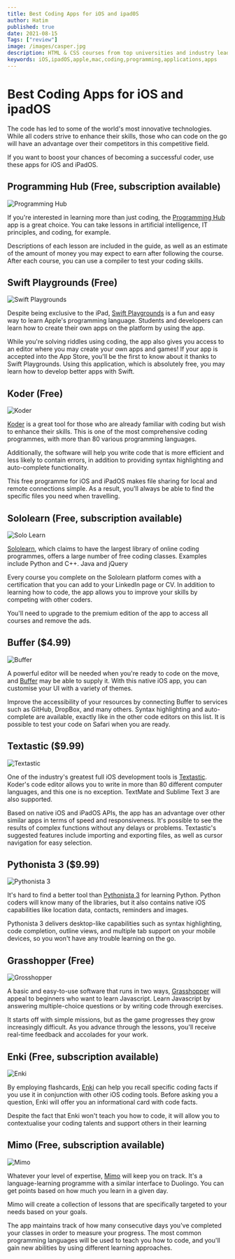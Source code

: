 ```yaml
---
title: Best Coding Apps for iOS and ipad0S
author: Hatim
published: true
date: 2021-08-15
Tags: ["review"]
image: /images/casper.jpg
description: HTML & CSS courses from top universities and industry leaders. Learn HTML & CSS online with courses like HTML, CSS, and Javascript for Web Developers and Web Design for Everybody Basics of Web Development & Coding.
keywords: iOS,ipadOS,apple,mac,coding,programming,applications,apps
---
```


# Best Coding Apps for iOS and ipadOS

The code has led to some of the world's most innovative technologies. While all coders strive to enhance their skills, those who can code on the go will have an advantage over their competitors in this competitive field.

If you want to boost your chances of becoming a successful coder, use these apps for iOS and iPadOS.

## Programming Hub (Free, subscription available)

![Programming Hub](./programming-hub.webp)

If you're interested in learning more than just coding, the [Programming Hub](https://programminghub.io/) app is a great choice. You can take lessons in artificial intelligence, IT principles, and coding, for example.

Descriptions of each lesson are included in the guide, as well as an estimate of the amount of money you may expect to earn after following the course. After each course, you can use a compiler to test your coding skills.

## Swift Playgrounds (Free)

![Swift Playgrounds](./swift-playground.webp)

Despite being exclusive to the iPad, [Swift Playgrounds](https://www.apple.com/swift/playgrounds/) is a fun and easy way to learn Apple's programming language. Students and developers can learn how to create their own apps on the platform by using the app.

While you're solving riddles using coding, the app also gives you access to an editor where you may create your own apps and games! If your app is accepted into the App Store, you'll be the first to know about it thanks to Swift Playgrounds. Using this application, which is absolutely free, you may learn how to develop better apps with Swift.

## Koder (Free)

![Koder](./koder.webp)

[Koder](https://koderapp.com/) is a great tool for those who are already familiar with coding but wish to enhance their skills. This is one of the most comprehensive coding programmes, with more than 80 various programming languages.

Additionally, the software will help you write code that is more efficient and less likely to contain errors, in addition to providing syntax highlighting and auto-complete functionality.

This free programme for iOS and iPadOS makes file sharing for local and remote connections simple. As a result, you'll always be able to find the specific files you need when travelling.

## Sololearn (Free, subscription available)

![Solo Learn](./solo-learn.webp)

[Sololearn](https://www.sololearn.com/home), which claims to have the largest library of online coding programmes, offers a large number of free coding classes. Examples include Python and C++. Java and jQuery

Every course you complete on the Sololearn platform comes with a certification that you can add to your LinkedIn page or CV. In addition to learning how to code, the app allows you to improve your skills by competing with other coders.

You'll need to upgrade to the premium edition of the app to access all courses and remove the ads.

## Buffer ($4.99)

![Buffer](./buffer.webp)

A powerful editor will be needed when you're ready to code on the move, and [Buffer](https://buffereditor.com/) may be able to supply it. With this native iOS app, you can customise your UI with a variety of themes.

Improve the accessibility of your resources by connecting Buffer to services such as GitHub, DropBox, and many others. Syntax highlighting and auto-complete are available, exactly like in the other code editors on this list. It is possible to test your code on Safari when you are ready.

## Textastic ($9.99)

![Textastic](./texttastic.webp)

One of the industry's greatest full iOS development tools is [Textastic](https://www.textasticapp.com/). Koder's code editor allows you to write in more than 80 different computer languages, and this one is no exception. TextMate and Sublime Text 3 are also supported.

Based on native iOS and iPadOS APIs, the app has an advantage over other similar apps in terms of speed and responsiveness. It's possible to see the results of complex functions without any delays or problems. Textastic's suggested features include importing and exporting files, as well as cursor navigation for easy selection.

## Pythonista 3 ($9.99)

![Pythonista 3](./pythonista.webp)

It's hard to find a better tool than [Pythonista 3](http://omz-software.com/pythonista/) for learning Python. Python coders will know many of the libraries, but it also contains native iOS capabilities like location data, contacts, reminders and images.

Pythonista 3 delivers desktop-like capabilities such as syntax highlighting, code completion, outline views, and multiple tab support on your mobile devices, so you won't have any trouble learning on the go.

## Grasshopper (Free)

![Grosshopper](./grasshoper.webp)

A basic and easy-to-use software that runs in two ways, [Grasshopper](https://grasshopper.app/) will appeal to beginners who want to learn Javascript. Learn Javascript by answering multiple-choice questions or by writing code through exercises.

It starts off with simple missions, but as the game progresses they grow increasingly difficult. As you advance through the lessons, you'll receive real-time feedback and accolades for your work.

## Enki (Free, subscription available)

![Enki](./enki.webp)

By employing flashcards, [Enki](https://www.enki.com/) can help you recall specific coding facts if you use it in conjunction with other iOS coding tools. Before asking you a question, Enki will offer you an informational card with code facts.

Despite the fact that Enki won't teach you how to code, it will allow you to contextualise your coding talents and support others in their learning

## Mimo (Free, subscription available)

![Mimo](./mimo.webp)

Whatever your level of expertise, [Mimo](https://getmimo.com/) will keep you on track. It's a language-learning programme with a similar interface to Duolingo. You can get points based on how much you learn in a given day.

Mimo will create a collection of lessons that are specifically targeted to your needs based on your goals.

The app maintains track of how many consecutive days you've completed your classes in order to measure your progress.
The most common programming languages will be used to teach you how to code, and you'll gain new abilities by using different learning approaches.
